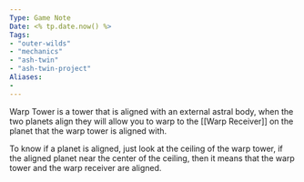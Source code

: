 ```yaml
---
Type: Game Note
Date: <% tp.date.now() %>
Tags:
- "outer-wilds"
- "mechanics"
- "ash-twin"
- "ash-twin-project"
Aliases:
- 
---
```

Warp Tower is a tower that is aligned with an external astral body, when the two planets align they will allow you to warp to the [[Warp Receiver]] on the planet that the warp tower is aligned with.

To know if a planet is aligned, just look at the ceiling of the warp tower, if the aligned planet near the center of the ceiling, then it means that the warp tower and the warp receiver are aligned.


